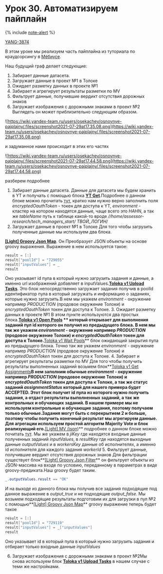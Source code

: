 # Урок 30. Автоматизируем пайплайн

{% include [note-alert](../_includes/onboarding-alert.md) %}

[YANG-3874](https://st.yandex-team.ru/YANG-3874)

В этом уроке мы реализуем часть пайплайна из туториала по краудсорсингу в [Мёбиусе](https://moe.yandex-team.ru/courses/my/course/582).

Наш будущий граф делает следующие:
1. Забирает данные датасета.
2. Загружает данные в проект №1 в Толоке
3. Ожидает разметку данных в проекте №1
4. Забирает и агрегирует результаты разметки по MV
5. Фильтрует данные, получившие вердикт отсутствия дорожных знаков
6. Загружает изображения с дорожными знаками в проект №2
Выглядеть он может приблизительно следующим образом.

![https://wiki.yandex-team.ru/users/osekachev/osnovnye-pajplajny/.files/screenshot2021-07-29at17.35.08.png](https://wiki.yandex-team.ru/users/osekachev/osnovnye-pajplajny/.files/screenshot2021-07-29at17.35.08.png)

и задуманное нами происходит в этих его частях

![https://wiki.yandex-team.ru/users/osekachev/osnovnye-pajplajny/.files/screenshot2021-07-29at17.44.58.png](https://wiki.yandex-team.ru/users/osekachev/osnovnye-pajplajny/.files/screenshot2021-07-29at17.44.58.png)

разберем подробнее
1. Забирает данные датасета.
Данные для датасета мы будем хранить в YT и получать с помощью блока **[YT Get](https://nirvana.yandex-team.ru/operation/ae873adb-c8af-42ef-a720-61f9e8f57e75)**.Подробнее о данном блоке можно прочитать [тут](https://wiki.yandex-team.ru/hitman/nirvana/yt/#vygruzkadannyxytget), кратко нам нужно верно заполнить поля *encryptedOauthToken* - токен для доступа к YT, *environment* - кластер на котором находятся данные, чаще всего это *HAHN*, а так же *tableName* путь к таблице какой-то вроде *//home/assessor-research/tech_managers_start/
ТВОЙ_ЛОГИН*/
2. Загружает данные в проект №1 в Толоке
Для того чтобы загрузить полученные данные мы используем два блока.

**[[Light] Groovy Json Map](https://nirvana.yandex-team.ru/operation/10515e31-51a0-11e7-89a6-0025909427cc)**. Он Преобразует JSON объекты на основе groovy выражения. Выражение в нем используется такое:
```java
result = [:]
result["poolId"] = "729055"
result["inputValues"] = _
result
```
Оно указывает id пула в который нужно загрузить задания и данные, а именно url изображений добавляет в inputValues.**[Toloka v1 Upload Tasks](https://nirvana.yandex-team.ru/operation/46f03f90-fd0f-4236-8e78-038ed55338bd)**. Это блок непосредственно загружает задания получив в poolId идентификатор пула в который загружать и информацию о заданиях, которые нужно загрузить.В нем мы укажем *environment* - окружение например *PRODUCTION* (продовое окружение Толоки) и *encryptedOauthToken* токен для доступа к Толоке.
3. Ожидает разметку данных в проекте №1
В этом пункте используются два простых блока.**[Toloka v1 Open Pools](https://nirvana.yandex-team.ru/operation/570c4026-8489-4bbd-ba55-f8e62522e93b) ** который открывает для выполнения заданий пул id которого он получил из предыдущего блока. В нем мы так же укажем *environment* - окружение например *PRODUCTION* (продовое окружение Толоки) и *encryptedOauthToken* токен для доступа к Толоке.**[Toloka v1 Wait Pools](https://nirvana.yandex-team.ru/operation/570c4026-8489-4bbd-ba55-f8e62522e93b)** блок ожидающий закрытия пула из предыдущего блока. Точно так же укажем *environment* - окружение например *PRODUCTION* (продовое окружение Толоки) и *encryptedOauthToken* токен для доступа к Толоке.
4. Забирает и агрегирует результаты разметки по MV
Для того чтобы получить результаты выполненных заданий возьмем блок**[Toloka v1 Get Assignments](https://nirvana.yandex-team.ru/operation/45d0bf20-036d-47f9-bb95-c11f49d90caf)**В нем заполним обычные *environment* - окружение например *PRODUCTION* (продовое окружение Толоки) и *encryptedOauthToken* токен для доступа к Толоке, а так же статус заданий *assignmentStatus* который для нашего примера будет ACCEPTED. Этот блок получит id пула из которого нужно получить задания, а отдаст результаты выполненных заданий, а так же контрольных и обучающих заданий. В нашем примере мы не используем контрольные и обучающие задания, поэтому получаем только обычные.Задания могут быть c перекрытием 2 и больше, поэтому чтобы получить конечный результат мы агрегируем данные. Для агрегации используем простой алгоритм Majority Vote и блок реализующий его.**[[Light] MV (json](https://nirvana.yandex-team.ru/operation/48267ffc-6fc3-4c94-91d3-e06558fc2854))** подробнее о данном блоке можно почитать [тут](https://wiki.yandex-team.ru/hitman/nirvana/aggregationmodel/#mvjson). Мы же укажем в *jiKey* где находятся входные данные полученных заданий  *inputValues*, в *resultKey* где находятся выходные данные *outputValues* и в *workersKey* данные об исполнителях, а именно id исполнителя для каждого задания *workerId*
5. Фильтрует данные, получившие вердикт отсутствия дорожных знаков
Для фильтрации существует блок**[[Light] Groovy Json Filter](https://nirvana.yandex-team.ru/operation/c6332dae-413c-11e7-89a6-0025909427cc)** он фильтрует объекты из JSON-массива на входе по условию, переданному в параметрах в виде groovy-предиката.Наш groovy будет таким.
```java
_.outputValues.result == "OK"
```
И на выходе из данного блока мы получив все задания подходящие под данное выражение в *output_true* и не подходящие *output_false*. Мы возьмем подходящие результаты подготовим их для загрузки в пул №2 с помощью**[[Light] Groovy Json Map](https://nirvana.yandex-team.ru/operation/10515e31-51a0-11e7-89a6-0025909427cc)** groovy выражение теперь будет такое
```java
result = [:]
result["poolId"] = "729119"
result["inputValues"] = _["inputValues"]
result
```
Оно указывает id в который пула в который нужно загрузить задания и отбирает только входные данные *inputValues*

6. Загружает изображения с дорожными знаками в проект №2Мы снова используем блок **[Toloka v1 Upload Tasks](https://nirvana.yandex-team.ru/operation/46f03f90-fd0f-4236-8e78-038ed55338bd)** в нашем случае с теми же настройками.
